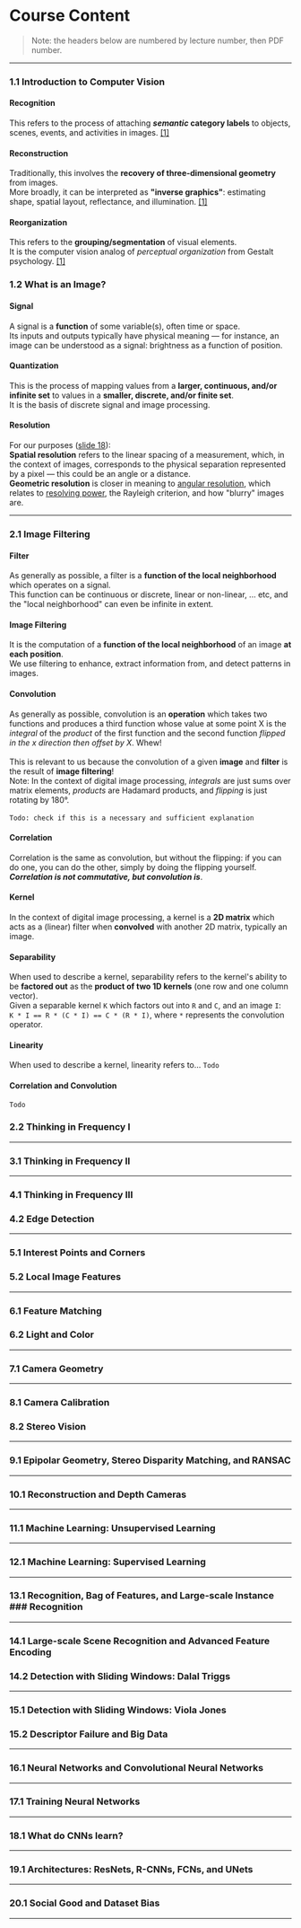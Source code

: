 # Course Content

> Note: the headers below are numbered by lecture number, then PDF number.

---

### 1.1 Introduction to Computer Vision

#### Recognition

This refers to the process of attaching **_semantic_ category labels** to objects, scenes, events, and activities in images. [\[1\]][1]

#### Reconstruction

Traditionally, this involves the **recovery of three-dimensional geometry** from images.\
More broadly, it can be interpreted as **"inverse graphics"**: estimating shape, spatial layout, reflectance, and illumination. [\[1\]][1]

#### Reorganization

This refers to the **grouping/segmentation** of visual elements.<br>It is the computer vision analog of _perceptual organization_ from Gestalt psychology. [\[1\]][1]

[1]: https://www.sciencedirect.com/science/article/pii/S0167865516000313

### 1.2 What is an Image?

#### Signal

A signal is a **function** of some variable(s), often time or space.\
Its inputs and outputs typically have physical meaning &mdash; for instance, an image can be understood as a signal: brightness as a function of position.

#### Quantization

This is the process of mapping values from a **larger, continuous, and/or infinite set** to values in a **smaller, discrete, and/or finite set**.<br>It is the basis of discrete signal and image processing.

#### Resolution

For our purposes ([slide 18](https://drive.google.com/file/d/15rw06o8WOnqjfQMjPjdSkrHJ1Qhn-4R9/view)):\
**Spatial resolution** refers to the linear spacing of a measurement, which, in the context of images, corresponds to the physical separation represented by a pixel &mdash; this could be an angle or a distance.\
**Geometric resolution** is closer in meaning to [angular resolution](https://en.wikipedia.org/wiki/Angular_resolution), which relates to [resolving power](https://en.wikipedia.org/wiki/Angular_resolution#Definition_of_terms), the Rayleigh criterion, and how "blurry" images are.

---

### 2.1 Image Filtering

#### Filter

As generally as possible, a filter is a **function of the local neighborhood** which operates on a signal.\
This function can be continuous or discrete, linear or non-linear, ... etc, and the "local neighborhood" can even be infinite in extent.

#### Image Filtering

It is the computation of a **function of the local neighborhood** of an image **at each position**.\
We use filtering to enhance, extract information from, and detect patterns in images.

#### Convolution

As generally as possible, convolution is an **operation** which takes two functions and produces a third function whose value at some point X is the _integral_ of the _product_ of the first function and the second function _flipped in the x direction then offset by X_. Whew!\
\
This is relevant to us because the convolution of a given **image** and **filter** is the result of **image filtering**!\
Note: In the context of digital image processing, _integrals_ are just sums over matrix elements, _products_ are Hadamard products, and _flipping_ is just rotating by 180°.\
\
`Todo: check if this is a necessary and sufficient explanation`

#### Correlation

Correlation is the same as convolution, but without the flipping: if you can do one, you can do the other, simply by doing the flipping yourself.\
**_Correlation is not commutative, but convolution is_**.

#### Kernel

In the context of digital image processing, a kernel is a **2D matrix** which acts as a (linear) filter when **convolved** with another 2D matrix, typically an image.

#### Separability

When used to describe a kernel, separability refers to the kernel's ability to be **factored out** as the **product of two 1D kernels** (one row and one column vector).\
Given a separable kernel `K` which factors out into `R` and `C`, and an image `I`:\
`K * I == R * (C * I) == C * (R * I)`, where `*` represents the convolution operator.

#### Linearity

When used to describe a kernel, linearity refers to... `Todo`

#### Correlation and Convolution

`Todo`

### 2.2 Thinking in Frequency I

---

### 3.1 Thinking in Frequency II

---

### 4.1 Thinking in Frequency III

### 4.2 Edge Detection

---

### 5.1 Interest Points and Corners

### 5.2 Local Image Features

---

### 6.1 Feature Matching

### 6.2 Light and Color

---

### 7.1 Camera Geometry

---

### 8.1 Camera Calibration

### 8.2 Stereo Vision

---

### 9.1 Epipolar Geometry, Stereo Disparity Matching, and RANSAC

---

### 10.1 Reconstruction and Depth Cameras

---

### 11.1 Machine Learning: Unsupervised Learning

---

### 12.1 Machine Learning: Supervised Learning

---

### 13.1 Recognition, Bag of Features, and Large-scale Instance ### Recognition

---

### 14.1 Large-scale Scene Recognition and Advanced Feature Encoding

### 14.2 Detection with Sliding Windows: Dalal Triggs

---

### 15.1 Detection with Sliding Windows: Viola Jones

### 15.2 Descriptor Failure and Big Data

---

### 16.1 Neural Networks and Convolutional Neural Networks

---

### 17.1 Training Neural Networks

---

### 18.1 What do CNNs learn?

---

### 19.1 Architectures: ResNets, R-CNNs, FCNs, and UNets

---

### 20.1 Social Good and Dataset Bias

---
